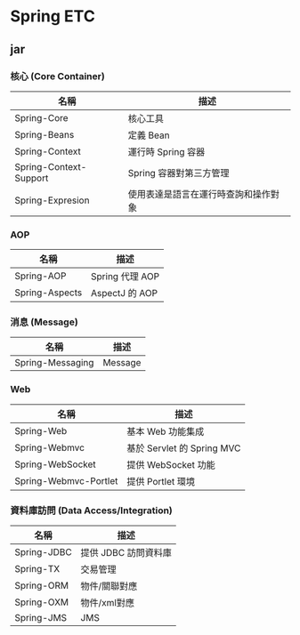 # Spring ETC

## jar

### 核心 (Core Container)

| 名稱 | 描述 | 
| -----|-----|
| Spring-Core | 核心工具 |
| Spring-Beans | 定義 Bean |
| Spring-Context | 運行時 Spring 容器 |
| Spring-Context-Support | Spring 容器對第三方管理 |
| Spring-Expresion | 使用表達是語言在運行時查詢和操作對象 |

### AOP

| 名稱 | 描述 | 
| -----|-----|
| Spring-AOP | Spring 代理 AOP |
| Spring-Aspects | AspectJ 的 AOP |

### 消息 (Message)

| 名稱 | 描述 | 
| -----|-----|
| Spring-Messaging | Message |

### Web

| 名稱 | 描述 | 
| -----|-----|
| Spring-Web | 基本 Web 功能集成 |
| Spring-Webmvc | 基於 Servlet 的 Spring MVC |
| Spring-WebSocket | 提供 WebSocket 功能 |
| Spring-Webmvc-Portlet | 提供 Portlet 環境 |

### 資料庫訪問 (Data Access/Integration)

| 名稱 | 描述 | 
| -----|-----|
| Spring-JDBC | 提供 JDBC 訪問資料庫 |
| Spring-TX | 交易管理 |
| Spring-ORM | 物件/關聯對應 |
| Spring-OXM | 物件/xml對應 |
| Spring-JMS | JMS |